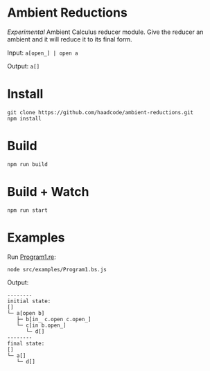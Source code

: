 # Ambient Reductions

*Experimental* Ambient Calculus reducer module. Give the reducer an ambient and it will reduce it to its final form.

Input: `a[open_] | open a`

Output: `a[]`

# Install

```
git clone https://github.com/haadcode/ambient-reductions.git
npm install
```

# Build
```
npm run build
```

# Build + Watch

```
npm run start
```

# Examples

Run [Program1.re](https://github.com/haadcode/ambient-reductions/blob/master/src/examples/Program1.re):

```
node src/examples/Program1.bs.js
```

Output:
```
--------
initial state:
[]
└─ a[open b]
   ├─ b[in_ c.open c.open_]
   └─ c[in b.open_]
      └─ d[]
--------
final state:
[]
└─ a[]
   └─ d[]
```
